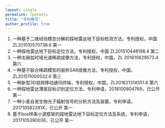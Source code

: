 ```yaml
---
layout: single
permalink: /patents
title: "专利情况"
author_profile: true
---
```


1. 一种基于二维经验模态分解的探地雷达地下目标检测方法，专利授权，中国 ZL201510570738.6 第一
2. 一种探地雷达地下目标定位方法，专利授权，中国 ZL201510448198.4 第二
3. 一种太赫兹时域光谱稀疏成像方法，专利授权，中国，ZL 201610829573.4 第六
4. 一种基于联合稀疏模型的层析SAR成像方法，专利授权，中国，ZL201511000532.6 第三
5. 一种新型3D视频移动通讯终端，专利授权，中国，ZL201621314551.6 第六
6. 一种探地雷达薄层目标识别定位方法，专利申请，2018100804769，已公开 第一
7. 一种小麦自发生物光子辐射信号的分析方法及装置，专利申请，201710582281X，已公开 第一
8. 基于box样条小波框架的探地雷达地下目标定位方法及系统，专利申请，2017105390036，已公开 第一
